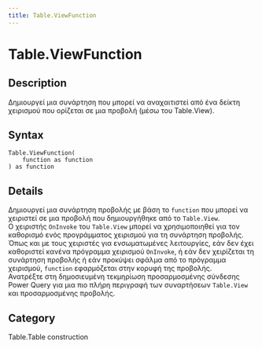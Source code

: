 ```yaml
---
title: Table.ViewFunction
---
```


# Table.ViewFunction


## Description

Δημιουργεί μια συνάρτηση που μπορεί να αναχαιτιστεί από ένα δείκτη χειρισμού που ορίζεται σε μια προβολή (μέσω του Table.View).


## Syntax

```powerquery
Table.ViewFunction(
    function as function
) as function
```


## Details

Δημιουργεί μια συνάρτηση προβολής με βάση το <code>function</code> που μπορεί να χειριστεί σε μια προβολή που δημιουργήθηκε από το <code>Table.View</code>.<br />Ο χειριστής <code>OnInvoke</code> του <code>Table.View</code> μπορεί να χρησιμοποιηθεί για τον καθορισμό ενός προγράμματος χειρισμού για τη συνάρτηση προβολής.<br />Όπως και με τους χειριστές για ενσωματωμένες λειτουργίες, εάν δεν έχει καθοριστεί κανένα πρόγραμμα χειρισμού <code>OnInvoke</code>, ή εάν δεν χειρίζεται τη συνάρτηση προβολής ή εάν προκύψει σφάλμα από το πρόγραμμα χειρισμού, <code>function</code> εφαρμόζεται στην κορυφή της προβολής.<br />Ανατρέξτε στη δημοσιευμένη τεκμηρίωση προσαρμοσμένης σύνδεσης Power Query για μια πιο πλήρη περιγραφή των συναρτήσεων <code>Table.View</code> και προσαρμοσμένης προβολής.<br />



## Category
Table.Table construction
